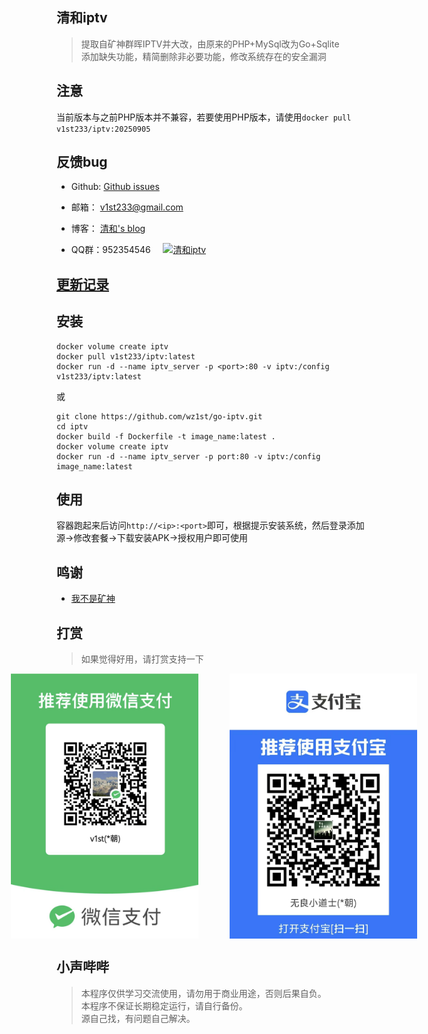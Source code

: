 ## 清和iptv
>提取自矿神群晖IPTV并大改，由原来的PHP+MySql改为Go+Sqlite     
>添加缺失功能，精简删除非必要功能，修改系统存在的安全漏洞   

## 注意
当前版本与之前PHP版本并不兼容，若要使用PHP版本，请使用`docker pull v1st233/iptv:20250905`

## 反馈bug
- Github: [Github issues](https://github.com/wz1st/go-iptv/issues)

- 邮箱： v1st233@gmail.com

- 博客： [清和's blog](https://www.qingh.xyz/go-iptv-docker/)

- QQ群：952354546     &nbsp;&nbsp;&nbsp;&nbsp;<a target="_blank" href="https://qm.qq.com/cgi-bin/qm/qr?k=pMPxYtnMvSlAL1irmcOzdSZSKhETKebC&jump_from=webapi&authKey=JluAYPajYgxbyuz+T0caZmrtfJbPQUxoZ6tORWtu1teN3PP/rEtu5lFZu+AUG1Bi"><img border="0" src="http://pub.idqqimg.com/wpa/images/group.png" alt="清和iptv" title="清和iptv"></a>



## [更新记录](./ChangeLog.md)

## 安装
```
docker volume create iptv
docker pull v1st233/iptv:latest
docker run -d --name iptv_server -p <port>:80 -v iptv:/config v1st233/iptv:latest
```
或
```
git clone https://github.com/wz1st/go-iptv.git
cd iptv
docker build -f Dockerfile -t image_name:latest .
docker volume create iptv
docker run -d --name iptv_server -p port:80 -v iptv:/config image_name:latest
``` 
## 使用
容器跑起来后访问`http://<ip>:<port>`即可，根据提示安装系统，然后登录添加源->修改套餐->下载安装APK->授权用户即可使用

## 鸣谢
- [我不是矿神](https://imnks.com/)
## 打赏
>如果觉得好用，请打赏支持一下

<div style="display: flex; justify-content: center; gap: 50px;" id="install-show">
  <img src="./static/images/wxpay.jpg" alt="微信" width="300">
  <img src="./static/images/zfbpay.jpg" alt="支付宝" width="300">
</div>



## 小声哔哔
>本程序仅供学习交流使用，请勿用于商业用途，否则后果自负。     
>本程序不保证长期稳定运行，请自行备份。     
>源自己找，有问题自己解决。     
 